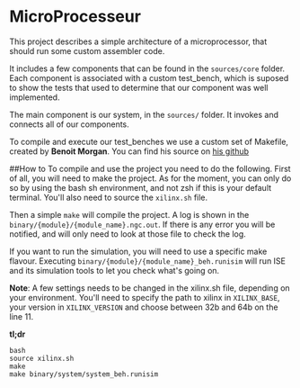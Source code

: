 # MicroProcesseur

This project describes a simple architecture of a microprocessor, that should run some custom assembler code.

It includes a few components that can be found in the `sources/core` folder. Each component is associated with a custom test_bench, which is suposed to show the tests that used to determine that our component was well implemented.

The main component is our system, in the `sources/` folder. It invokes and connects all of our components.

To compile and execute our test_benches we use a custom set of Makefile, created by **Benoit Morgan**. You can find his source on [his github](https://github.com/bntmorgan/skeleton)

##How to
To compile and use the project you need to do the following. First of all, you will need to make the project. As for the moment, you can only do so by using the bash sh environment, and not zsh if this is your default terminal. You'll also need to source the `xilinx.sh` file.

Then a simple `make` will compile the project. A log is shown in the `binary/{module}/{module_name}.ngc.out`. If there is any error you will be notified, and will only need to look at those file to check the log.

If you want to run the simulation, you will need to use a specific make flavour. Executing `binary/{module}/{module_name}_beh.runisim` will run ISE and its simulation tools to let you check what's going on.

**Note**: A few settings needs to be changed in the xilinx.sh file, depending on your environment. You'll need to specify the path to xilinx in `XILINX_BASE`, your version in `XILINX_VERSION` and choose between 32b and 64b on the line 11.

**tl;dr**
```
bash
source xilinx.sh
make
make binary/system/system_beh.runisim
```
